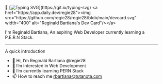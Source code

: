 👋 [![Typing SVG](https://readme-typing-svg.demolab.com/?lines=Hi+There+,+How+are+you?)](https://git.io/typing-svg)
<a href="https://app.daily.dev/regie28"><img src="https://github.com/regie28/regie28/blob/main/devcard.svg" width="400" alt="Reginald Bartiana's Dev Card"/></a>

I'm Reginald Bartiana, An aspiring Web Developer currently learning a P.E.R.N Stack.

________________________________________________________________________________________________________________________
A quick introduction

* 👋 Hi, I’m Reginald Bartiana @regie28
* 👀 I’m interested in Web Development
* 🌱 I’m currently learning PERN Stack
* 📫 How to reach me rbartiana@tutanota.com

<!---
regie28/regie28 is a ✨ special ✨ repository because its `README.md` (this file) appears on your GitHub profile.
You can click the Preview link to take a look at your changes.
--->
